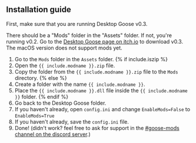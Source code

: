 ## Installation guide

First, make sure that you are running Desktop Goose v0.3.

There should be a "Mods" folder in the "Assets" folder. If not, you're running v0.2.
Go to the [Desktop Goose page on itch.io](https://samperson.itch.io/desktop-goose) to download v0.3.
The macOS version does not support mods yet.

1. Go to the `Mods` folder in the `Assets` folder. {% if include.iszip %}
2. Open the `{{ include.modname }}.zip` file.
3. Copy the folder from the `{{ include.modname }}.zip` file to the `Mods` directory. {% else %}
2. Create a folder with the name `{{ include.modname }}`.
3. Place the `{{ include.modname }}.dll` file inside the `{{ include.modname }}` folder. {% endif %}
4. Go back to the Desktop Goose folder.
5. If you haven't already, open `config.ini` and change `EnableMods=False` to `EnableMods=True`
6. If you haven't already, save the `config.ini` file.
7. Done!
(didn't work? feel free to ask for support in the [#goose-mods channel on the discord server](https://discord.gg/yjGFsUD).)
